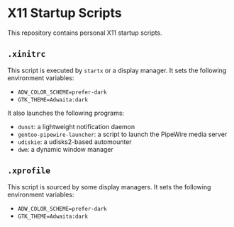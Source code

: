 # X11 Startup Scripts

This repository contains personal X11 startup scripts.

## `.xinitrc`

This script is executed by `startx` or a display manager. It sets the following environment variables:

* `ADW_COLOR_SCHEME=prefer-dark`
* `GTK_THEME=Adwaita:dark`

It also launches the following programs:

* `dunst`: a lightweight notification daemon
* `gentoo-pipewire-launcher`: a script to launch the PipeWire media server
* `udiskie`: a udisks2-based automounter
* `dwm`: a dynamic window manager

## `.xprofile`

This script is sourced by some display managers. It sets the following environment variables:

* `ADW_COLOR_SCHEME=prefer-dark`
* `GTK_THEME=Adwaita:dark`
